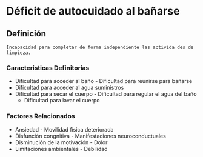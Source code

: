 # Déficit de autocuidado al bañarse
## Definición
	Incapacidad para completar de forma independiente las activida des de limpieza.

### Caracteristicas Definitorias
- Dificultad para acceder al baño  - Dificultad para reunirse para 
bañarse  
- Dificultad para acceder al agua   suministros  
- Dificultad para secar el cuerpo  - Dificultad para regular el agua 
del baño  
  - Dificultad para lavar el cuerpo

### Factores Relacionados
- Ansiedad  - Movilidad física deteriorada  
- Disfunción congnitiva  - Manifestaciones 
neuroconductuales  
- Disminución de la motivación  - Dolor  
- Limitaciones ambientales  - Debilidad

